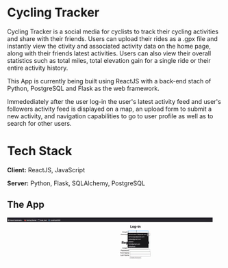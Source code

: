 # Cycling Tracker

Cycling Tracker is a social media for cyclists to track their cycling
activities and share with their friends.
Users can upload their rides as a .gpx file and instantly view the
ctivity and associated activity data on the home page, along with their friends latest activities.
Users can also view their overall statistics such as total miles, total elevation gain for a single ride
or their entire activity history.

This App is currently being built using ReactJS with a back-end stach of Python, PostgreSQL
and Flask as the web framework.

Immedediately after the user log-in the user's latest activity feed and user's followers activity
feed is displayed on a map, an upload form to submit a new activity, and navigation capabilities to go to user profile
as well as to search for other users.

# Tech Stack

**Client:** ReactJS, JavaScript

**Server:** Python, Flask, SQLAlchemy, PostgreSQL

## The App

![](/ReadME/appGIF.gif)
